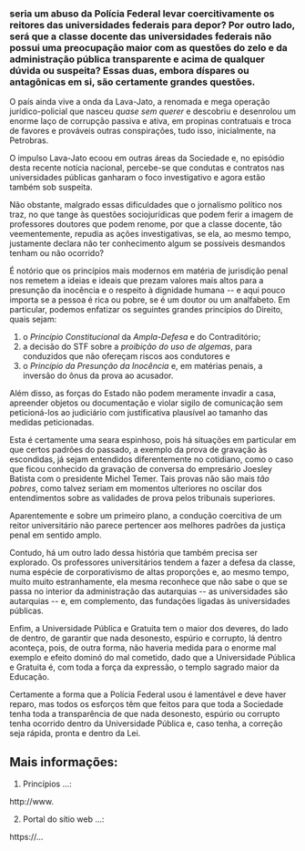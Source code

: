 
### seria um abuso da Polícia Federal levar coercitivamente os reitores das universidades federais para depor? Por outro lado, será que a classe docente das universidades federais não possui uma preocupação maior com as questões do zelo e da administração pública transparente e acima de qualquer dúvida ou suspeita? Essas duas, embora díspares ou antagônicas em si, são certamente grandes questões.

O país ainda vive a onda da Lava-Jato, a renomada e mega operação jurídico-policial que nasceu _quase sem querer_ e descobriu e desenrolou um enorme laço de corrupção passiva e ativa, em propinas contratuais e troca de favores e prováveis outras conspirações, tudo isso, inicialmente, na Petrobras.

O impulso Lava-Jato ecoou em outras áreas da Sociedade e, no episódio desta recente notícia nacional, percebe-se que condutas e contratos nas universidades públicas ganharam o foco investigativo e agora estão também sob suspeita.

Não obstante, malgrado essas dificuldades que o jornalismo político nos traz, no que tange às questões sociojurídicas que podem ferir a imagem de professores doutores que podem renome, por que a classe docente, tão veementemente, repudia as ações investigativas, se ela, ao mesmo tempo, justamente declara não ter conhecimento algum se possíveis desmandos tenham ou não ocorrido?

É notório que os princípios mais modernos em matéria de jurisdição penal nos remetem a ideias e ideais que prezam valores mais altos para a presunção da inocência e o respeito à dignidade humana -- e aqui pouco importa se a pessoa é rica ou pobre, se é um doutor ou um analfabeto. Em particular, podemos enfatizar os seguintes grandes princípios do Direito, quais sejam:

1. o *Princípio Constitucional* da _Ampla-Defesa_ e do Contraditório;
2. a decisão do STF sobre a _proibição do uso de algemas_, para conduzidos que não ofereçam riscos aos condutores e
3. o *Princípio da Presunção da Inocência* e, em matérias penais, a inversão do ônus da prova ao acusador.

Além disso, as forças do Estado não podem meramente invadir a casa, apreender objetos ou documentação e violar sigilo de comunicação sem peticioná-los ao judiciário com justificativa plausível ao tamanho das medidas peticionadas.

Esta é certamente uma seara espinhoso, pois há situações em particular em que certos padrões do passado, a exemplo da prova de gravação às escondidas, já sejam entendidos diferentemente no cotidiano, como o caso que ficou conhecido da gravação de conversa do empresário Joesley Batista com o presidente Michel Temer.  Tais provas não são mais _tão pobres_, como talvez seriam em momentos ulteriores no oscilar dos entendimentos sobre as validades de prova pelos tribunais superiores.

Aparentemente e sobre um primeiro plano, a condução coercitiva de um reitor universitário não parece pertencer aos melhores padrões da justiça penal em sentido amplo.

Contudo, há um outro lado dessa história que também precisa ser explorado.  Os professores universitários tendem a fazer a defesa da classe, numa espécie de corporativismo de altas proporções e, ao mesmo tempo, muito muito estranhamente, ela mesma reconhece que não sabe o que se passa no interior da administração das autarquias -- as universidades são autarquias -- e, em complemento, das fundações ligadas às universidades públicas.

Enfim, a Universidade Pública e Gratuita tem o maior dos deveres, do lado de dentro, de garantir que nada desonesto, espúrio e corrupto, lá dentro aconteça, pois, de outra forma, não haveria medida para o enorme mal exemplo e efeito dominó do mal cometido, dado que a Universidade Pública e Gratuita é, com toda a força da expressão, o templo sagrado maior da Educação.

Certamente a forma que a Polícia Federal usou é lamentável e deve haver reparo, mas todos os esforços têm que feitos para que toda a Sociedade tenha toda a transparência de que nada desonesto, espúrio ou corrupto tenha ocorrido dentro da Universidade Pública e, caso tenha, a correção seja rápida, pronta e dentro da Lei.

Mais informações:
-----------------

1) Princípios ...:

http://www.

2) Portal do sítio web ...:

https://...

